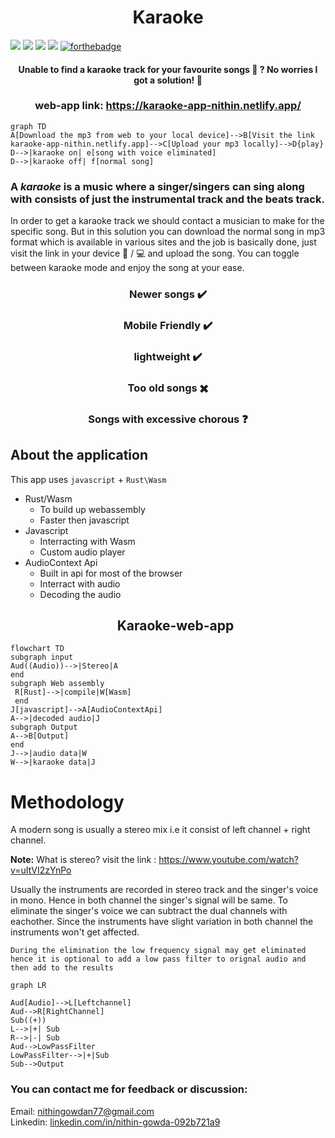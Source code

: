 <h1 align="center">Karaoke</h1>

![](https://forthebadge.com/images/badges/built-with-love.svg)
![](https://forthebadge.com/images/badges/made-with-javascript.svg)
![](https://forthebadge.com/images/badges/made-with-rust.svg)
![](https://forthebadge.com/images/badges/makes-people-smile.svg)
[![forthebadge](https://forthebadge.com/images/badges/powered-by-black-magic.svg)](https://forthebadge.com)

<h4 align="center"> Unable to find a karaoke track for your favourite songs 🎵 ? No worries I got a solution! 🤝 </h4>
 <h3 align="center" >web-app link: <a href="https://karaoke-app-nithin.netlify.app/" target="_blank" >https://karaoke-app-nithin.netlify.app/</a> </h3>

```mermaid
graph TD
A[Download the mp3 from web to your local device]-->B[Visit the link karaoke-app-nithin.netlify.app]-->C[Upload your mp3 locally]-->D{play}
D-->|karaoke on| e[song with voice eliminated]
D-->|karaoke off| f[normal song]
```

### A _karaoke_ is a music where a singer/singers can sing along with consists of just the instrumental track and the beats track.

In order to get a karaoke track we should contact a musician to make for the specific song. But in this solution you can download the normal song in mp3 format which is available in various sites and the job is basically done, just visit the link in your device 📱 / 💻 and upload the song. You can toggle between karaoke mode and enjoy the song at your ease.

<div align="center">
<h3>  Newer songs ✔️  </h3>
<h3> Mobile Friendly ✔️ </h3>
<h3> lightweight ✔️ </h3>
<h3>  Too old songs ✖️  </h3>
 <h3>  Songs with excessive chorous  ❓   </h3>
 </div>

## About the application

This app uses `javascript` + `Rust\Wasm`

- Rust/Wasm
  - To build up webassembly
  - Faster then javascript
- Javascript
  - Interracting with Wasm
  - Custom audio player
- AudioContext Api
  - Built in api for most of the browser
  - Interract with audio
  - Decoding the audio
  <h2 align="center"> Karaoke-web-app</h2>

```mermaid
flowchart TD
subgraph input
Aud((Audio))-->|Stereo|A
end
subgraph Web assembly
 R[Rust]-->|compile|W[Wasm]
 end
J[javascript]-->A[AudioContextApi]
A-->|decoded audio|J
subgraph Output
A-->B[Output]
end
J-->|audio data|W
W-->|karaoke data|J
```

# Methodology

A modern song is usually a stereo mix i.e it consist of left channel + right channel.

**Note:** What is stereo? visit the link : https://www.youtube.com/watch?v=uItVI2zYnPo

Usually the instruments are recorded in stereo track and the singer's voice in mono. Hence in both channel the singer's signal will be same. To eliminate the singer's voice we can subtract the dual channels with eachother. Since the instruments have slight variation in both channel the instruments won't get affected.

`During the elimination the low frequency signal may get eliminated hence it is optional to add a low pass filter to orignal audio and then add to the results`

```mermaid
graph LR

Aud[Audio]-->L[Leftchannel]
Aud-->R[RightChannel]
Sub((+))
L-->|+| Sub
R-->|-| Sub
Aud-->LowPassFilter
LowPassFilter-->|+|Sub
Sub-->Output

```

### You can contact me for feedback or discussion: <br>

Email: <a href="mailto:nithingowdan77@gmail.com">nithingowdan77@gmail.com</a> <br>
Linkedin: <a href="linkedin.com/in/nithin-gowda-092b721a9">linkedin.com/in/nithin-gowda-092b721a9</a>
